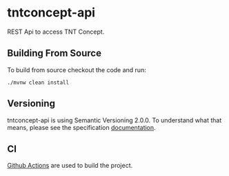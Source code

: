 # tntconcept-api

REST Api to access TNT Concept.

## Building From Source

To build from source checkout the code and run:

```shell
./mvnw clean install
```

## Versioning

tntconcept-api is using Semantic Versioning 2.0.0. To understand what that means, please see the
specification [documentation](https://semver.org/).

## CI

[Github Actions](https://github.com/tntconcept/tntconcept-api/actions) are used to build the project.

